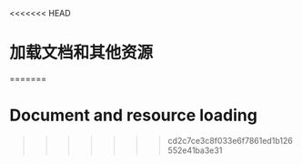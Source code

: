 <<<<<<< HEAD
# 加载文档和其他资源
=======

# Document and resource loading
>>>>>>> cd2c7ce3c8f033e6f7861ed1b126552e41ba3e31

